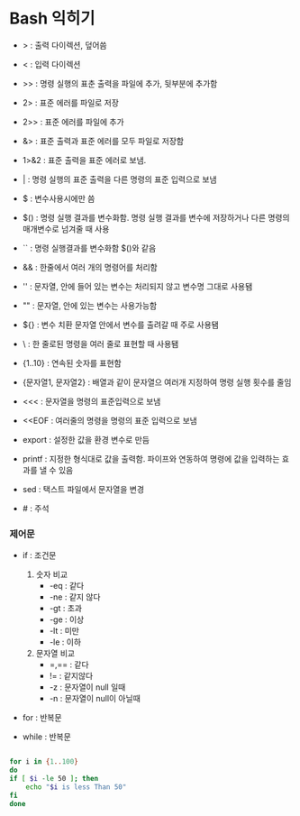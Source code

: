# Bash 익히기

- \> : 출력 다이렉션, 덮어씀
- \< : 입력 다이렉션
- \>> : 명령 실행의 표춘 출력을 파일에 추가, 뒷부분에 추가함 
- 2> : 표준 에러를 파일로 저장
- 2>> : 표준 에러를 파일에 추가
- &> : 표준 출력과 표준 에러를 모두 파일로 저장함

- 1>&2 : 표준 출력을 표준 에러로 보냄.
- | : 명령 실행의 표준 출력을 다른 명령의 표준 입력으로 보냄
- $ : 변수사용시에만 씀
- $() : 명령 실행 결과를 변수화함. 명령 실행 결과를 변수에 저장하거나 다른 명령의 매개변수로 넘겨줄 때 사용
- `` : 명령 실행결과를 변수화함 $()와 같음
- && : 한줄에서 여러 개의 명령어를 처리함
- '' : 문자열, 안에 들어 있는 변수는 처리되지 않고 변수명 그대로 사용됌
- "" : 문자열, 안에 있는 변수는 사용가능함
- ${} : 변수 치환 문자열 안에서 변수를 출려갈 때 주로 사용됌
- \ : 한 줄로된 명령을 여러 줄로 표현할 때 사용됌
- {1..10} : 연속된 숫자를 표현함
- {문자열1, 문자열2} : 배열과 같이 문자열으 여러개 지정하여 명령 실행 횟수를 줄임
- <<< : 문자열을 명령의 표준입력으로 보냄
- <<EOF : 여러줄의 명령을 명령의 표준 입력으로 보냄
- export : 설정한 값을 환경 변수로 만듬
- printf : 지정한 형식대로 값을 출력함. 파이프와 연동하여 명령에 값을 입력하는 효과를 낼 수 있음
- sed : 택스트 파일에서 문자열을 변경
- \# : 주석


### 제어문

- if : 조건문
    1. 숫자 비교
        - -eq : 같다
        - -ne : 같지 않다
        - -gt : 초과
        - -ge : 이상
        - -lt : 미만
        - -le : 이하
    2. 문자열 비교  
        - =,== : 같다
        - != : 같지않다
        - -z : 문자열이 null 일때
        - -n : 문자열이 null이 아닐때
        
- for : 반복문
- while : 반복문


```bash

for i in {1..100}
do
if [ $i -le 50 ]; then
    echo "$i is less Than 50"
fi
done

```
    
